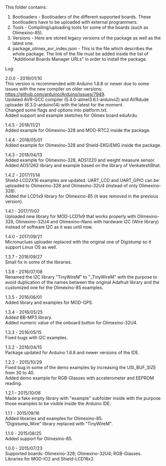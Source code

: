 This folder contains:  
1) Bootloaders - Bootloaders of the different supported boards. These bootloaders have to be uploaded with external programmers.  
2) Tools - Compiling/uploading tools for some of the boards (such as Olimexino-85).  
3) Versions - Here are stored legacy versions of the package as well as the latest one.  
4) package_olimex_avr_index.json - This is the file which describes the whole package. The link of the file must be added inside the list of "Additional Boards Manager URLs" in order to install the package.  


Log:  

2.0.0 - 2019/01/10  
This version is recommended with Arduino 1.8.8 or newer due to some issues with the new compiler on older versions: https://github.com/arduino/Arduino/issues/7949.  
Updated AVR-GCC compiler (5.4.0-atmel3.6.1-arduino2) and AVRdude uploader (6.3.0-arduino14) with the latest for the moment.  
Changed some flags and options into platform.txt.  
Added support and example sketches for Olimex board eduArdu.  
  
  
1.4.5 - 2018/11/21  
Added example for Olimexino-328 and MOD-RTC2 inside the package.  
  
  
1.4.4 - 2018/05/01  
Added example for Olimexino-328 and Shield-EKG/EMG inside the package.  
  
  
1.4.3 - 2018/04/13  
Added example for Olimexino-328, ADS1220 and weight measure sensor.
Added ADS1262 library and example based on the library of VenkateshBhat.  
  
  
1.4.2 - 2017/11/14  
Shield-LCD2X16 examples are updated. UART_LCD and UART_GPIO can be uploaded to Olimexino-328 and Olimexino-32U4 (instead of only Olimexino-328).  
Added the LCD1x9 library for Olimexino-85 (it was removed in the previous version).  
  
  
1.4.1 - 2017/11/07  
Uploaded new library for MOD-LCD1x9 that works properly with Olimexino-328, Olimexino-32U4 and Olimexino-Nano with hardware I2C (Wire library) instead of software I2C as it was until now.  
  
  
1.4.0 - 2017/09/21  
Micronuclues uploader replaced with the original one of Digistump so it support Linux OS as well.  
  
  
1.3.7 - 2016/09/27  
Small fix in some of the libraries.  
  
  
1.3.6 - 2016/07/08  
Renamed the I2C library "TinyWireM" to "_TinyWireM" with the purpose to avoid duplication of the names between the original Adafruit library and the customized one for the Olimexino-85 examples.  
  
  
1.3.5 - 2016/06/01  
Added library and examples for MOD-GPS.  
  
  
1.3.4 - 2016/05/25  
Added BB-MP3 library.  
Added numeric value of the onboard button for Olimexino-32U4.  
  
  
1.3.3 - 2016/05/15  
Fixed bugs with I2C examples.  
  
  
1.3.2 - 2016/04/15  
Package updated for Arduino 1.6.8 and newer versions of the IDE.  
  
  
1.2.2 - 2015/10/29  
Fixed bug in some of the demo examples by increasing the USI_BUF_SIZE from 30 to 40.  
Added demo example for RGB-Glasses with accelerometer and EEPROM reading.  
  
  
1.2.1 - 2015/10/06  
Made a fake empty library with "example" subfolder inside with the purpose those examples to be visible inside the Arduino IDE.  
  
  
1.1.1 - 2015/09/16  
Added libraries and examples for Olimexino-85.  
"Digistump_Wire" library replaced with "TinyWireM".  
  
  
1.1.0 - 2015/08/25  
Added support for Olimexino-85.  
  
  
1.0.0 - 2015/07/23  
Supported boards: Olimexino-328; Olimexino-32U4; RGB-Glasses.  
Libraries for MOD-IO2 and Shield-LCD16x2.  
  
